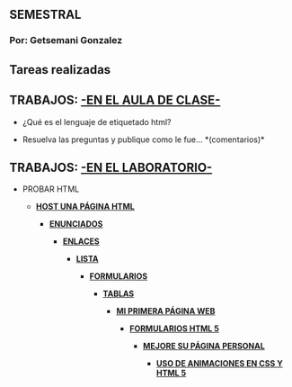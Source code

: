 <html>
<h2>SEMESTRAL</h2>
<p/>

<h3>Por: Getsemani Gonzalez</h3>
<p/>

<h2>Tareas realizadas</h2>
<p/>


<h2>TRABAJOS: <u>-EN EL AULA DE CLASE-</u></h2>
<p/>
<ul><li>¿Qué es el lenguaje de etiquetado html?</li></ul>
<p/>
<ul><li>Resuelva las preguntas y publique como le fue... *(comentarios)*</li></ul>
<p/>


<h2>TRABAJOS: <u>-EN EL LABORATORIO-</u></h2>
<p/>
<ul><li>PROBAR HTML<strong><a href="https://www.w3schools.com/code/tryit.asp?filename=G8G4420TMRC2">
<p/>
<ul><li>HOST UNA PÁGINA HTML<strong><a href="https://getsemani-gonzalez.github.io/About-Getsy/">
<p/>
<ul><li>ENUNCIADOS<strong><a href="https://www.w3schools.com/code/tryit.asp?filename=G8A76VU5A5XO">
<p/>
<ul><li>ENLACES<strong><a href="https://www.w3schools.com/code/tryit.asp?filename=G8G3DWMU6DNM">
<p/>
<ul><li>LISTA<strong><a href="https://www.w3schools.com/code/tryit.asp?filename=G8GBOTEWV05S">
<p/>
<ul><li>FORMULARIOS<strong><a href="https://www.w3schools.com/code/tryit.asp?filename=G8IAILCXHVEU">
<p/>
<ul><li>TABLAS<strong><a href="https://www.w3schools.com/code/tryit.asp?filename=G8PCSGJNCR1G">
<p/>
<ul><li>MI PRIMERA PÁGINA WEB<strong><a href="https://getsemani-gonzalez.github.io/About-Getsy/"> 
<p/> 
<ul><li>FORMULARIOS HTML 5<strong><a href="https://getsemani-gonzalez.github.io/Formulario-de-datos/">
<p/>
<ul><li>MEJORE SU PÁGINA PERSONAL<strong><a href="https://getsemani-gonzalez.github.io/Geo-Locations/">
<p/>
<ul><li>USO DE ANIMACIONES EN CSS Y HTML 5<strong><a  href ="https://getsemani-gonzalez.github.io/Getsemani-GGC/"> 
 <p/>

